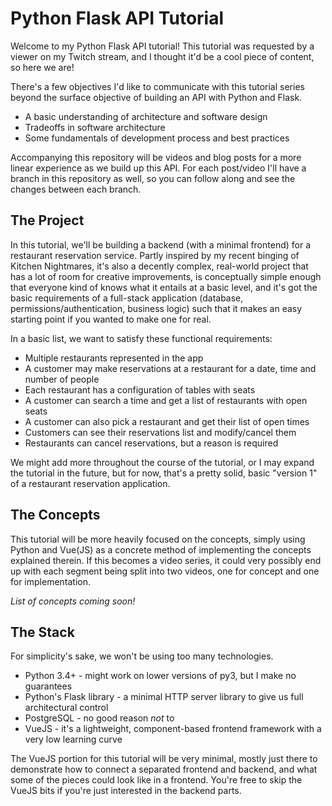 # Python Flask API Tutorial

Welcome to my Python Flask API tutorial! This tutorial was requested
by a viewer on my Twitch stream, and I thought it'd be a cool piece
of content, so here we are!

There's a few objectives I'd like to communicate with this tutorial
series beyond the surface objective of building an API with Python
and Flask.

* A basic understanding of architecture and software design
* Tradeoffs in software architecture
* Some fundamentals of development process and best practices

Accompanying this repository will be videos and blog posts for a more
linear experience as we build up this API. For each post/video I'll
have a branch in this repository as well, so you can follow along and
see the changes between each branch.

## The Project

In this tutorial, we'll be building a backend (with a minimal frontend) for a
restaurant reservation service. Partly inspired by my recent binging of Kitchen
Nightmares, it's also a decently complex, real-world project that has a lot of
room for creative improvements, is conceptually simple enough that everyone
kind of knows what it entails at a basic level, and it's got the basic
requirements of a full-stack application (database, permissions/authentication,
business logic) such that it makes an easy starting point if you wanted to make
one for real.

In a basic list, we want to satisfy these functional requirements:

* Multiple restaurants represented in the app
* A customer may make reservations at a restaurant for a date, time and number of people
* Each restaurant has a configuration of tables with seats
* A customer can search a time and get a list of restaurants with open seats
* A customer can also pick a restaurant and get their list of open times
* Customers can see their reservations list and modify/cancel them
* Restaurants can cancel reservations, but a reason is required

We might add more throughout the course of the tutorial, or I may expand the tutorial
in the future, but for now, that's a pretty solid, basic "version 1" of a restaurant
reservation application.

## The Concepts

This tutorial will be more heavily focused on the concepts, simply using Python and Vue(JS)
as a concrete method of implementing the concepts explained therein. If this becomes a video
series, it could very possibly end up with each segment being split into two videos, one for
concept and one for implementation.

_List of concepts coming soon!_

## The Stack

For simplicity's sake, we won't be using too many technologies.

* Python 3.4+ - might work on lower versions of py3, but I make no guarantees
* Python's Flask library - a minimal HTTP server library to give us full
architectural control
* PostgreSQL - no good reason _not_ to
* VueJS - it's a lightweight, component-based frontend framework with a very
low learning curve

The VueJS portion for this tutorial will be very minimal, mostly just there to
demonstrate how to connect a separated frontend and backend, and what some of
the pieces could look like in a frontend. You're free to skip the VueJS bits if
you're just interested in the backend parts.
